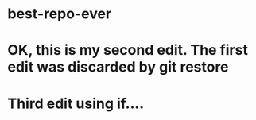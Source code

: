 # best-repo-ever
# OK, this is my second edit. The first edit was discarded by git restore
# Third edit using if....
